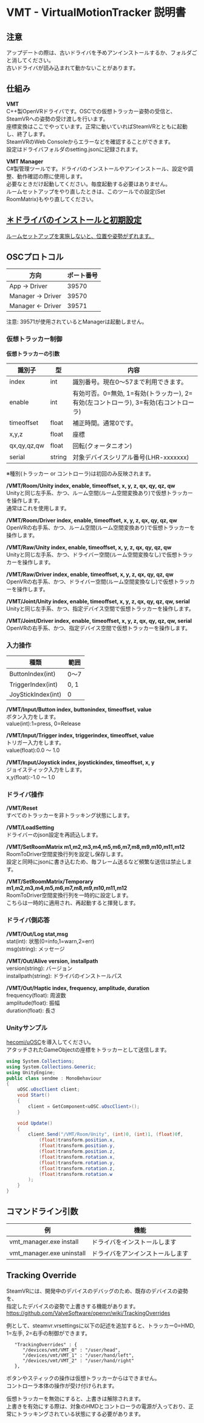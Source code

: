 # VMT - VirtualMotionTracker 説明書
## 注意
アップデートの際は、古いドライバを予めアンインストールするか、フォルダごと消してください。  
古いドライバが読み込まれて動かないことがあります。  

## 仕組み
**VMT**  
C++製OpenVRドライバです。OSCでの仮想トラッカー姿勢の受信と、SteamVRへの姿勢の受け渡しを行います。  
座標変換はここでやっています。正常に動いていればSteamVRとともに起動し、終了します。  
SteamVRのWeb Consoleからエラーなどを確認することができます。  
設定はドライバフォルダのsetting.jsonに記録されます。  
    
**VMT Manager**  
C#製管理ツールです。ドライバのインストールやアンインストール、設定や調整、動作確認の際に使用します。  
必要なときだけ起動してください。毎度起動する必要はありません。  
ルームセットアップをやり直したときは、このツールでの設定(Set RoomMatrix)もやり直してください。  
 
## [＊ドライバのインストールと初期設定](howto.md)
[ルームセットアップを実施しないと、位置や姿勢がずれます。](howto.md)
  
## OSCプロトコル

|方向|ポート番号|
|---|---|
|App → Driver| 39570|
|Manager → Driver| 39570|
|Manager ← Driver| 39571|

注意: 39571が使用されているとManagerは起動しません。  
  
### 仮想トラッカー制御
**仮想トラッカーの引数**  

|識別子|型|内容|
|---|---|---|
|index|int| 識別番号。現在0～57まで利用できます。|
|enable|int| 有効可否。0=無効, 1=有効(トラッカー), 2=有効(左コントローラ), 3=有効(右コントローラ)|
|timeoffset|float| 補正時間。通常0です。|
|x,y,z|float| 座標|
|qx,qy,qz,qw|float| 回転(クォータニオン)|
|serial|string| 対象デバイスシリアル番号(LHR-xxxxxxx)|

※種別(トラッカー or コントローラ)は初回のみ反映されます。  

**/VMT/Room/Unity index, enable, timeoffset, x, y, z, qx, qy, qz, qw**  
Unityと同じ左手系、かつ、ルーム空間(ルーム空間変換あり)で仮想トラッカーを操作します。  
通常はこれを使用します。  
  
**/VMT/Room/Driver index, enable, timeoffset, x, y, z, qx, qy, qz, qw**   
OpenVRの右手系、かつ、ルーム空間(ルーム空間変換あり)で仮想トラッカーを操作します。  
  
**/VMT/Raw/Unity index, enable, timeoffset, x, y, z, qx, qy, qz, qw**  
Unityと同じ左手系、かつ、ドライバー空間(ルーム空間変換なし)で仮想トラッカーを操作します。  
  
**/VMT/Raw/Driver index, enable, timeoffset, x, y, z, qx, qy, qz, qw**  
OpenVRの右手系、かつ、ドライバー空間(ルーム空間変換なし)で仮想トラッカーを操作します。  
  
**/VMT/Joint/Unity index, enable, timeoffset, x, y, z, qx, qy, qz, qw, serial**  
Unityと同じ左手系、かつ、指定デバイス空間で仮想トラッカーを操作します。  
  
**/VMT/Joint/Driver index, enable, timeoffset, x, y, z, qx, qy, qz, qw, serial**  
OpenVRの右手系、かつ、指定デバイス空間で仮想トラッカーを操作します。  
  
### 入力操作
|種類|範囲|
|---|---|
|ButtonIndex(int)| 0～7|
|TriggerIndex(int)| 0, 1|
|JoyStickIndex(int)| 0|

**/VMT/Input/Button index, buttonindex, timeoffset, value**  
ボタン入力をします。  
value(int):1=press, 0=Release  
  
**/VMT/Input/Trigger index, triggerindex, timeoffset, value**  
トリガー入力をします。  
value(float):0.0 ～ 1.0  

**/VMT/Input/Joystick index, joystickindex, timeoffset, x, y**  
ジョイスティック入力をします。  
x,y(float):-1.0 ～ 1.0  
  
### ドライバ操作
**/VMT/Reset**  
すべてのトラッカーを非トラッキング状態にします。  
  
**/VMT/LoadSetting**  
ドライバーのjson設定を再読込します。  
  
**/VMT/SetRoomMatrix m1,m2,m3,m4,m5,m6,m7,m8,m9,m10,m11,m12**  
RoomToDriver空間変換行列を設定し保存します。  
設定と同時にjsonに書き込むため、毎フレーム送るなど頻繁な送信は禁止します。  

**/VMT/SetRoomMatrix/Temporary m1,m2,m3,m4,m5,m6,m7,m8,m9,m10,m11,m12**  
RoomToDriver空間変換行列を一時的に設定します。  
こちらは一時的に適用され、再起動すると揮発します。  

### ドライバ側応答
**/VMT/Out/Log stat,msg**  
stat(int): 状態(0=info,1=warn,2=err)  
msg(string): メッセージ  
  
**/VMT/Out/Alive version, installpath**  
version(string): バージョン  
installpath(string): ドライバのインストールパス  

**/VMT/Out/Haptic index, frequency, amplitude, duration**  
frequency(float): 周波数  
amplitude(float): 振幅  
duration(float): 長さ  
  
### Unityサンプル
[hecomi/uOSC](https://github.com/hecomi/uOSC)を導入してください。  
アタッチされたGameObjectの座標をトラッカーとして送信します。  
  
```cs
using System.Collections;
using System.Collections.Generic;
using UnityEngine;
public class sendme : MonoBehaviour
{
    uOSC.uOscClient client;
    void Start()
    {
        client = GetComponent<uOSC.uOscClient>();
    }

    void Update()
    {
        client.Send("/VMT/Room/Unity", (int)0, (int)1, (float)0f,
            (float)transform.position.x,
            (float)transform.position.y,
            (float)transform.position.z,
            (float)transform.rotation.x,
            (float)transform.rotation.y,
            (float)transform.rotation.z,
            (float)transform.rotation.w
        );
    }
}
```
## コマンドライン引数
|例|機能|
|---|---|
|vmt_manager.exe install|ドライバをインストールします|
|vmt_manager.exe uninstall|ドライバをアンインストールします|

## Tracking Override
SteamVRには、開発中のデバイスのデバッグのため、既存のデバイスの姿勢を、  
指定したデバイスの姿勢で上書きする機能があります。  
https://github.com/ValveSoftware/openvr/wiki/TrackingOverrides

例として、steamvr.vrsettingsに以下の記述を追加すると、トラッカー0=HMD, 1=左手, 2=右手の制御ができます。  

```
   "TrackingOverrides" : {
      "/devices/vmt/VMT_0" : "/user/head",
      "/devices/vmt/VMT_1" : "/user/hand/left",
      "/devices/vmt/VMT_2" : "/user/hand/right"
   },
```

ボタンやスティックの操作は仮想トラッカーからはできません。  
コントローラ本体の操作が受け付けられます。  
  
仮想トラッカーを無効にすると、上書きは解除されます。  
上書きを有効にする際は、対象のHMDとコントローラの電源が入っており、正常にトラッキングされている状態にする必要があります。  
  
